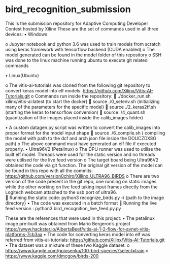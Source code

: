 # bird_recognition_submission
This is the submission repository for Adaptive Computing Developer Contest hosted by Xilinx 
These are the set of commands used in all three devices:
•	Windows

o	Jupyter notebook and python 3.6 was used to train models from scratch using keras framework with tensorflow backend (CUDA enabled)
o	The model generated can be found in the model folder of this repository
o	SSH was done to the linux machine running ubuntu to execute git related commands

•	Linux(Ubuntu)

o	The vitis-ai-tutorials was cloned from the following git repository to convert keras model into elf models. https://github.com/Xilinx/Vitis-AI-Tutorials.git
o	Commands run inside the repository:
	./docker_run.sh xilinx/vitis-ai:latest (to start the docker)
	source ./0_setenv.sh (initializing many of the parameters for the specific model)
	source ./2_keras2tf.sh (starting the keras to tensorflow conversion)
	source ./4_quant.sh (quantization of the images placed inside the calib_images folder)

•	A custom datagen.py script was written to convert the calib_images into proper format for the model input shape 
	source ./6_compile.sh ( compiling the model with path to the dcf and arch json file inside the DOUCZDX8G path)
o	The above command must have generated an elf file if executed properly.
•	Ultra96V2 (Petalinux)
o	The DPU runner was used to utilise the built elf model. Threads were used for the static version and no threads were utilised for the live feed version
o	The target board being Ultra96V2 obtained the code via git function. The original git version of the model can be found in this repo with all the commits: https://github.com/version0chiro/Xillinx_ULTRA96_BIRDS
o	There are two version of the code present in the git repo, one running on static images while the other working on live feed taking input frames directly from the Logitech webcam attached to the usb port of ultra96.  
	Running the static code: python3 recognize_birds.py -i {path to the image directory}
•	The code was executed in a batch format
	Running the live feed version : python3 bird_recognition_live_feed.py.py

These are the references that were used in this project:
•	The petalinux image pre-built was obtained from Mario Bergeron’s project https://www.hackster.io/AlbertaBeef/vitis-ai-1-2-flow-for-avnet-vitis-platforms-7cb3aa
•	The code for converting keras model into elf was referred from vitis-ai-tutorials: https://github.com/Xilinx/Vitis-AI-Tutorials.git
•	The dataset was a mixture of these two Kaggle dataset: 
o	https://www.kaggle.com/gpiosenka/100-bird-species?select=train
o	https://www.kaggle.com/dmcgow/birds-200
